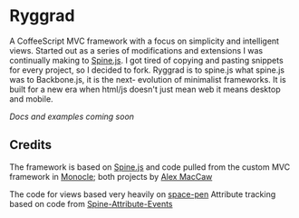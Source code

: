 # Ryggrad

A CoffeeScript MVC framework with a focus on simplicity and intelligent views. Started out as a series of modifications
and extensions I was continually making to [Spine.js](http://spinejs.com/). I got tired of copying and pasting snippets
for every project, so I decided to fork. Ryggrad is to spine.js what spine.js was to Backbone.js, it is the next-
evolution of minimalist frameworks. It is built for a new era when html/js doesn't just mean web it means desktop and mobile.

*Docs and examples coming soon*

## Credits

The framework is based on [Spine.js](https://github.com/spine/spine) and code pulled from the custom MVC framework in
[Monocle](https://github.com/maccman/monocle); both projects by [Alex MacCaw](https://github.com/maccman)

The code for views based very heavily on [space-pen](https://github.com/atom/space-pen)
Attribute tracking based on code from [Spine-Attribute-Events](https://github.com/mitchlloyd/Spine-Attribute-Events)
